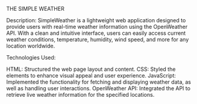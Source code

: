 THE SIMPLE WEATHER

Description:
SimpleWeather is a lightweight web application designed to provide users with real-time weather information using the OpenWeather API. With a clean and intuitive interface, users can easily access current weather conditions, temperature, humidity, wind speed, and more for any location worldwide.

Technologies Used:

HTML: Structured the web page layout and content.
CSS: Styled the elements to enhance visual appeal and user experience.
JavaScript: Implemented the functionality for fetching and displaying weather data, as well as handling user interactions.
OpenWeather API: Integrated the API to retrieve live weather information for the specified locations.
